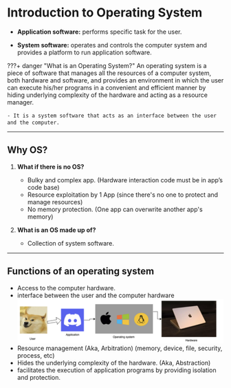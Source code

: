 # Introduction to Operating System

- **Application software:** performs specific task for the user.

- **System software:** operates and controls the computer system and provides a platform to run
application software.

???+ danger "What is an Operating System?"
    An operating system is a piece of software that manages all the resources of a computer
    system, both hardware and software, and provides an environment in which the user can
    execute his/her programs in a convenient and efficient manner by hiding underlying
    complexity of the hardware and acting as a resource manager.

    - It is a system software that acts as an interface between the user and the computer.

---

## Why OS?
1. **What if there is no OS?**
    - Bulky and complex app. (Hardware interaction code must be in app’s
    code base)
    - Resource exploitation by 1 App (since there's no one to protect and manage resources)
    - No memory protection. (One app can overwrite another app's memory)

2. **What is an OS made up of?**
    - Collection of system software.

---

## Functions of an operating system

- Access to the computer hardware.
- interface between the user and the computer hardware
![os working](../../images/os/os-working.png)
- Resource management (Aka, Arbitration) (memory, device, file, security, process, etc)
- Hides the underlying complexity of the hardware. (Aka, Abstraction)
- facilitates the execution of application programs by providing isolation and protection.
